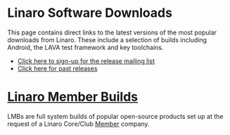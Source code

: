 # Linaro Software Downloads

This page contains direct links to the latest versions of the most popular downloads from Linaro. These include a selection of builds including Android, the LAVA test framework and key toolchains.

* [Click here to sign-up for the release mailing list](https://lists.linaro.org/mailman/listinfo/linaro-release)
* [Click here for past releases](http://www.linaro.org/downloads/historic/)

# [Linaro Member Builds](https://support.linaro.org/home#BB-lmb)
LMBs are full system builds of popular open-source products set up at the request of a Linaro Core/Club [Member](https://www.linaro.org/members/) company.

